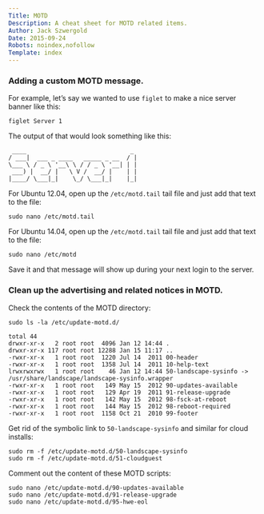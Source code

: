 ```yaml
---
Title: MOTD
Description: A cheat sheet for MOTD related items.
Author: Jack Szwergold
Date: 2015-09-24
Robots: noindex,nofollow
Template: index
---
```


### Adding a custom MOTD message.

For example, let’s say we wanted to use `figlet` to make a nice server banner like this:

    figlet Server 1

The output of that would look something like this:

     ____                             _
    / ___|  ___ _ ____   _____ _ __  / |
    \___ \ / _ \ '__\ \ / / _ \ '__| | |
     ___) |  __/ |   \ V /  __/ |    | |
    |____/ \___|_|    \_/ \___|_|    |_|

For Ubuntu 12.04, open up the `/etc/motd.tail` tail file and just add that text to the file:

    sudo nano /etc/motd.tail

For Ubuntu 14.04, open up the `/etc/motd.tail` tail file and just add that text to the file:

    sudo nano /etc/motd

Save it and that message will show up during your next login to the server.

### Clean up the advertising and related notices in MOTD.

Check the contents of the MOTD directory:

    sudo ls -la /etc/update-motd.d/

    total 44
    drwxr-xr-x   2 root root  4096 Jan 12 14:44 .
    drwxr-xr-x 117 root root 12288 Jan 15 11:17 ..
    -rwxr-xr-x   1 root root  1220 Jul 14  2011 00-header
    -rwxr-xr-x   1 root root  1358 Jul 14  2011 10-help-text
    lrwxrwxrwx   1 root root    46 Jan 12 14:44 50-landscape-sysinfo -> /usr/share/landscape/landscape-sysinfo.wrapper
    -rwxr-xr-x   1 root root   149 May 15  2012 90-updates-available
    -rwxr-xr-x   1 root root   129 Apr 19  2011 91-release-upgrade
    -rwxr-xr-x   1 root root   142 May 15  2012 98-fsck-at-reboot
    -rwxr-xr-x   1 root root   144 May 15  2012 98-reboot-required
    -rwxr-xr-x   1 root root  1158 Oct 21  2010 99-footer

Get rid of the symbolic link to `50-landscape-sysinfo` and similar for cloud installs:

    sudo rm -f /etc/update-motd.d/50-landscape-sysinfo
    sudo rm -f /etc/update-motd.d/51-cloudguest

Comment out the content of these MOTD scripts:

    sudo nano /etc/update-motd.d/90-updates-available
    sudo nano /etc/update-motd.d/91-release-upgrade
    sudo nano /etc/update-motd.d/95-hwe-eol
